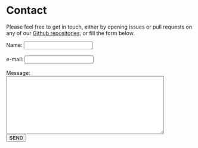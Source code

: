 # Contact

Please feel free to get in touch, either by opening issues or pull requests on any of our [Github repositories](https://github.com/news-r); or fill the form below.

<form action="https://formspree.io/jcoenep@gmail.com" method="POST" />
<input type="hidden" name="_subject" value="New submission from news-r!" />
<input type="hidden" name="_next" value="https://news-r.org/thanks"/>
<input type="text" name="_gotcha" style="display:none" />
<label for="name">Name: </label>
<input type="text" name="name" id="name">
<br/>
<br/>
<label for="_replyto">e-mail: </label>
<input type="text" name="_replyto" id="email">
<br/>
<br/>
<label for="msg">Message:</label>
<br/>
<textarea cols="50" rows="10" id="msg"></textarea>
<br/>
<input type="submit" value="SEND">
</form>
